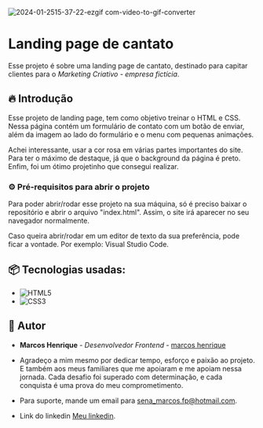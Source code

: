 ![2024-01-2515-37-22-ezgif com-video-to-gif-converter](https://github.com/marcoshgss/landing-page-contato/assets/99811575/16b941fa-5e3d-499f-a729-ea7ff4aa2eaa)

# Landing page de cantato

Esse projeto é sobre uma landing page de cantato, destinado para capitar clientes para o *Marketing Criativo - empresa fictícia*. 

## 🔥 Introdução

Esse projeto de landing page, tem como objetivo treinar o HTML e CSS. Nessa página contém um formulário de contato com um botão de enviar, além da imagem ao lado do formulário e o menu com pequenas animações.

Achei interessante, usar a cor rosa em várias partes importantes do site. Para ter o máximo de destaque, já que o background da página é preto. Enfim, foi um ótimo projetinho que consegui realizar.

### ⚙️ Pré-requisitos para abrir o projeto

Para poder abrir/rodar esse projeto na sua máquina, só é preciso baixar o repositório e abrir o arquivo "index.html". Assim, o site irá aparecer no seu navegador normalmente.

Caso queira abrir/rodar em um editor de texto da sua preferência, pode ficar a vontade. Por exemplo: Visual Studio Code.

## 📦 Tecnologias usadas:

* ![HTML5](https://img.shields.io/badge/html5-%23E34F26.svg?style=for-the-badge&logo=html5&logoColor=white)
* ![CSS3](https://img.shields.io/badge/css3-%231572B6.svg?style=for-the-badge&logo=css3&logoColor=white)

## 👷 Autor

* **Marcos Henrique** - *Desenvolvedor Frontend* - [marcos henrique](https://github.com/marcoshgss)

* Agradeço a mim mesmo por dedicar tempo, esforço e paixão ao projeto. E também aos meus familiares que me apoiaram e me apoiam nessa jornada. Cada desafio foi superado com determinação, e cada conquista é uma prova do meu comprometimento.
* Para suporte, mande um email para sena_marcos.fp@hotmail.com.
* Link do linkedin [Meu linkedin](https://www.linkedin.com/in/marcos-henrique-gomess/).
